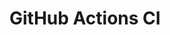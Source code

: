 # GitHub Actions CI









































































































































































































































































































































































































































































































































































































































































































































































































































































































































































































































































































































































































































































































































